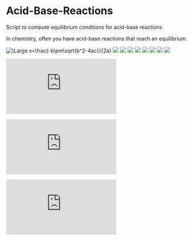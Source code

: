 # Acid-Base-Reactions
Script to compute equilibrium conditions for acid-base reactions

In chemistry, often you have acid-base reactions that reach an equilibrium.


<img src="https://latex.codecogs.com/svg.latex?\Large&space;x=\frac{-b\pm\sqrt{b^2-4ac}}{2a}" title="\Large x=\frac{-b\pm\sqrt{b^2-4ac}}{2a}" />

<img src="https://latex.codecogs.com/svg.latex?\Large&space;x=\frac{-b\pm\sqrt{b^2-4ac}}{2a}"/>

<img src="https://latex.codecogs.com/svg.latex?\Large&space;y=x^2" />

<img src="https://latex.codecogs.com/svg.latex?y=x^2" />

<img src="https://latex.codecogs.com/svg.latex?y=x^2">

<img src="https://latex.codecogs.com/svg.latex?y={\partial}2">

<img src="https://latex.codecogs.com/svg.latex?y=\frac{2}{x}">

<img src="https://latex.codecogs.com/svg.latex?\frac{y}{x}+\frac{y}{x}+2=0">

<img src="https://latex.codecogs.com/svg.latex?\frac{{\partial}^2y}{{\partial}x^2}+\frac{{\partial}y}{{\partial}x}+1=0">

![\Large x=\frac{-b\pm\sqrt{b^2-4ac}}{2a}](https://latex.codecogs.com/svg.latex?x%3D%5Cfrac%7B-b%5Cpm%5Csqrt%7Bb%5E2-4ac%7D%7D%7B2a%7D)

![x=\frac{-b\pm\sqrt{b^2-4ac}}{2a}](https://latex.codecogs.com/svg.latex?x%3D%5Cfrac%7B-b%5Cpm%5Csqrt%7Bb%5E2-4ac%7D%7D%7B2a%7D)

![x=\frac{-b\pm\sqrt{b^2-4ac}}{2a}](https://latex.codecogs.com/svg.latex?)
